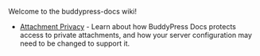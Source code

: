 Welcome to the buddypress-docs wiki!

* [Attachment Privacy](https://github.com/boonebgorges/buddypress-docs/wiki/Attachment-Privacy) - Learn about how BuddyPress Docs protects access to private attachments, and how your server configuration may need to be changed to support it.